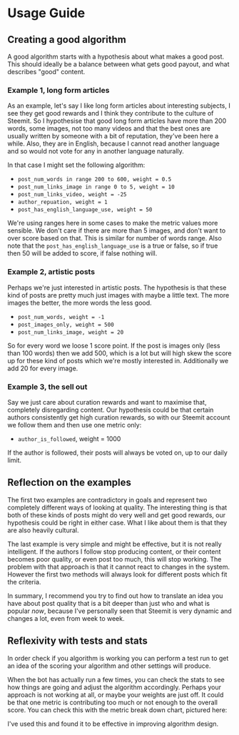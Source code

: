 # Usage Guide

## Creating a good algorithm

A good algorithm starts with a hypothesis about what makes a good post. This should ideally be a balance between what gets good payout, and what describes "good" content.

### Example 1, long form articles

As an example, let's say I like long form articles about interesting subjects, I see they get good rewards and I think they contribute to the culture of Steemit. So I hypothesise that good long form articles have more than 200 words, some images, not too many videos and that the best ones are usually written by someone with a bit of reputation, they've been here a while. Also, they are in English, because I cannot read another language and so would not vote for any in another language naturally.

In that case I might set the following algorithm:
- ```post_num_words in range 200 to 600, weight = 0.5```
- ```post_num_links_image in range 0 to 5, weight = 10```
- ```post_num_links_video, weight = -25```
- ```author_repuation, weight = 1```
- ```post_has_english_language_use, weight = 50```

We're using ranges here in some cases to make the metric values more sensible. We don't care if there are more than 5 images, and don't want to over score based on that. This is similar for number of words range. Also note that the ```post_has_english_language_use``` is a true or false, so if true then 50 will be added to score, if false nothing will.

### Example 2, artistic posts

Perhaps we're just interested in artistic posts. The hypothesis is that these kind of posts are pretty much just images with maybe a little text. The more images the better, the more words the less good.

- ```post_num_words, weight = -1```
- ```post_images_only, weight = 500```
- ```post_num_links_image, weight = 20```

So for every word we loose 1 score point. If the post is images only (less than 100 words) then we add 500, which is a lot but will high skew the score up for these kind of posts which we're mostly interested in. Additionally we add 20 for every image.

### Example 3, the sell out

Say we just care about curation rewards and want to maximise that, completely disregarding content. Our hypothesis could be that certain authors consistently get high curation rewards, so with our Steemit account we follow them and then use one metric only:

- ```author_is_followed```, weight = 1000

If the author is followed, their posts will always be voted on, up to our daily limit.

## Reflection on the examples

The first two examples are contradictory in goals and represent two completely different ways of looking at quality. The interesting thing is that both of these kinds of posts might do very well and get good rewards, our hypothesis could be right in either case. What I like about them is that they are also heavily cultural.

The last example is very simple and might be effective, but it is not really intelligent. If the authors I follow stop producing content, or their content becomes poor quality, or even post too much, this will stop working. The problem with that approach is that it cannot react to changes in the system. However the first two methods will always look for different posts which fit the criteria.

In summary, I recommend you try to find out how to translate an idea you have about post quality that is a bit deeper than just who and what is popular _now_, because I've personally seen that Steemit is very dynamic and changes a lot, even from week to week.

## Reflexivity with tests and stats

In order check if you algorithm is working you can perform a test run to get an idea of the scoring your algorithm and other settings will produce.

When the bot has actually run a few times, you can check the stats to see how things are going and adjust the algorithm accordingly. Perhaps your approach is not working at all, or maybe your weights are just off. It could be that one metric is contributing too much or not enough to the overall score. You can check this with the metric break down chart, pictured here:

I've used this and found it to be effective in improving algorithm design.
